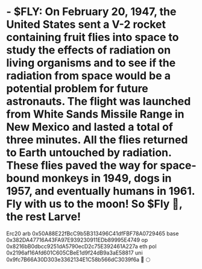 # - $FLY: On February 20, 1947, the United States sent a V-2 rocket containing fruit flies into space to study the effects of radiation on living organisms and to see if the radiation from space would be a potential problem for future astronauts. The flight was launched from White Sands Missile Range in New Mexico and lasted a total of three minutes. All the flies returned to Earth untouched by radiation. These flies paved the way for space-bound monkeys in 1949, dogs in 1957, and eventually humans in 1961. Fly with us to the moon! So $Fly 🦋, the rest Larve! 
Erc20
arb 0x50A88E22fBcC9b5B313496C41dfFBF78A0729465
base 0x382DA47716A43FA97E939230911EDb89995E4749
op 0x8216bB0dbcc9251dA5790ecD2c75E392461A227a
eth
pol 0x2196af16Afd601C605CBeE1d9f24dB9a3aE58817
uni 0x9fc7B66A30D303e3362134E1C58b566dC3039f6a
🚀
🌕
